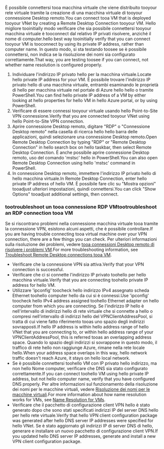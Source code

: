 <span data-ttu-id="bc15c-101">È possibile connettersi tooa macchina virtuale che viene distribuito tooyour rete virtuale tramite la creazione di una macchina virtuale di tooyour connessione Desktop remoto.</span><span class="sxs-lookup"><span data-stu-id="bc15c-101">You can connect tooa VM that is deployed tooyour VNet by creating a Remote Desktop Connection tooyour VM.</span></span> <span data-ttu-id="bc15c-102">Hello migliore tooinitially modo verificare che sia possibile connettersi tooyour macchina virtuale è tooconnect dal relativo IP privati risolvere, anziché il nome di computer.</span><span class="sxs-lookup"><span data-stu-id="bc15c-102">hello best way tooinitially verify that you can connect tooyour VM is tooconnect by using its private IP address, rather than computer name.</span></span> <span data-ttu-id="bc15c-103">In questo modo, si sta testando toosee se è possibile connettersi, non indica se la risoluzione dei nomi sia configurato correttamente.</span><span class="sxs-lookup"><span data-stu-id="bc15c-103">That way, you are testing toosee if you can connect, not whether name resolution is configured properly.</span></span> 

1. <span data-ttu-id="bc15c-104">Individuare l'indirizzo IP privato hello per la macchina virtuale.</span><span class="sxs-lookup"><span data-stu-id="bc15c-104">Locate hello private IP address for your VM.</span></span> <span data-ttu-id="bc15c-105">È possibile trovare l'indirizzo IP privato hello di una macchina virtuale, entrambi esaminando le proprietà di hello per macchina virtuale nel portale di Azure hello hello o tramite PowerShell.</span><span class="sxs-lookup"><span data-stu-id="bc15c-105">You can find hello private IP address of a VM by either looking at hello properties for hello VM in hello Azure portal, or by using PowerShell.</span></span>
2. <span data-ttu-id="bc15c-106">Verificare di essere connessi tooyour virtuale usando hello Point-to-Site VPN connessione.</span><span class="sxs-lookup"><span data-stu-id="bc15c-106">Verify that you are connected tooyour VNet using hello  Point-to-Site VPN connection.</span></span> 
3. <span data-ttu-id="bc15c-107">Aprire connessione Desktop remoto, digitare "RDP" o "Connessione Desktop remoto" nella casella di ricerca hello hello barra delle applicazioni, quindi selezionare una connessione Desktop remoto.</span><span class="sxs-lookup"><span data-stu-id="bc15c-107">Open Remote Desktop Connection by typing "RDP" or "Remote Desktop Connection" in hello search box on hello taskbar, then select Remote Desktop Connection.</span></span> <span data-ttu-id="bc15c-108">È anche possibile aprire connessione Desktop remoto, uso del comando 'mstsc' hello in PowerShell.</span><span class="sxs-lookup"><span data-stu-id="bc15c-108">You can also open Remote Desktop Connection using hello 'mstsc' command in PowerShell.</span></span> 
3. <span data-ttu-id="bc15c-109">In connessione Desktop remoto, immettere l'indirizzo IP privato hello di hello macchina virtuale.</span><span class="sxs-lookup"><span data-stu-id="bc15c-109">In Remote Desktop Connection, enter hello private IP address of hello VM.</span></span> <span data-ttu-id="bc15c-110">È possibile fare clic su "Mostra opzioni" tooadjust ulteriori impostazioni, quindi connettersi.</span><span class="sxs-lookup"><span data-stu-id="bc15c-110">You can click "Show Options" tooadjust additional settings, then connect.</span></span>

### <a name="tootroubleshoot-an-rdp-connection-tooa-vm"></a><span data-ttu-id="bc15c-111">tootroubleshoot un tooa connessione RDP VM</span><span class="sxs-lookup"><span data-stu-id="bc15c-111">tootroubleshoot an RDP connection tooa VM</span></span>

<span data-ttu-id="bc15c-112">Se si riscontrano problemi nella connessione macchina virtuale tooa tramite la connessione VPN, esistono alcuni aspetti, che è possibile controllare.</span><span class="sxs-lookup"><span data-stu-id="bc15c-112">If you are having trouble connecting tooa virtual machine over your VPN connection, there are a few things you can check.</span></span> <span data-ttu-id="bc15c-113">Per ulteriori informazioni sulla risoluzione dei problemi, vedere [tooa connessioni Desktop remoto di risolvere i problemi VM](../articles/virtual-machines/windows/troubleshoot-rdp-connection.md).</span><span class="sxs-lookup"><span data-stu-id="bc15c-113">For more troubleshooting information, see [Troubleshoot Remote Desktop connections tooa VM](../articles/virtual-machines/windows/troubleshoot-rdp-connection.md).</span></span>

- <span data-ttu-id="bc15c-114">Verificare che la connessione VPN sia attiva.</span><span class="sxs-lookup"><span data-stu-id="bc15c-114">Verify that your VPN connection is successful.</span></span>
- <span data-ttu-id="bc15c-115">Verificare che ci si connette l'indirizzo IP privato toohello per hello macchina virtuale.</span><span class="sxs-lookup"><span data-stu-id="bc15c-115">Verify that you are connecting toohello private IP address for hello VM.</span></span>
- <span data-ttu-id="bc15c-116">Utilizzare 'ipconfig' toocheck hello indirizzo IPv4 assegnato scheda Ethernet toohello computer hello da cui si è connessi.</span><span class="sxs-lookup"><span data-stu-id="bc15c-116">Use 'ipconfig' toocheck hello IPv4 address assigned toohello Ethernet adapter on hello computer from which you are connecting.</span></span> <span data-ttu-id="bc15c-117">Se l'indirizzo IP hello è nell'intervallo di indirizzi hello di rete virtuale che si connette a hello o compresi nell'intervallo di indirizzi hello del VPNClientAddressPool, si tratta di cui viene fatto riferimento tooas uno spazio degli indirizzi sovrapposti.</span><span class="sxs-lookup"><span data-stu-id="bc15c-117">If hello IP address is within hello address range of hello VNet that you are connecting to, or within hello address range of your VPNClientAddressPool, this is referred tooas an overlapping address space.</span></span> <span data-ttu-id="bc15c-118">Quando lo spazio degli indirizzi si sovrappone in questo modo, il traffico di rete hello non raggiunge Azure, rimane nella rete locale hello.</span><span class="sxs-lookup"><span data-stu-id="bc15c-118">When your address space overlaps in this way, hello network traffic doesn't reach Azure, it stays on hello local network.</span></span>
- <span data-ttu-id="bc15c-119">Se è possibile connettersi toohello VM con IP privato hello indirizzo, ma non hello Nome computer, verificare che DNS sia stato configurato correttamente.</span><span class="sxs-lookup"><span data-stu-id="bc15c-119">If you can connect toohello VM using hello private IP address, but not hello computer name, verify that you have configured DNS properly.</span></span> <span data-ttu-id="bc15c-120">Per altre informazioni sul funzionamento della risoluzione dei nomi per le macchine virtuali, vedere [Risoluzione dei nomi per le macchine virtuali](../articles/virtual-network/virtual-networks-name-resolution-for-vms-and-role-instances.md).</span><span class="sxs-lookup"><span data-stu-id="bc15c-120">For more information about how name resolution works for VMs, see [Name Resolution for VMs](../articles/virtual-network/virtual-networks-name-resolution-for-vms-and-role-instances.md).</span></span>
- <span data-ttu-id="bc15c-121">Verificare che il pacchetto di configurazione client VPN hello è stato generato dopo che sono stati specificati indirizzi IP del server DNS hello per hello rete virtuale.</span><span class="sxs-lookup"><span data-stu-id="bc15c-121">Verify that hello VPN client configuration package was generated after hello DNS server IP addresses were specified for hello VNet.</span></span> <span data-ttu-id="bc15c-122">Se è stato aggiornato gli indirizzi IP di server DNS di hello, generare e installare un nuovo pacchetto di configurazione client VPN.</span><span class="sxs-lookup"><span data-stu-id="bc15c-122">If you updated hello DNS server IP addresses, generate and install a new VPN client configuration package.</span></span>
